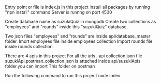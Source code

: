 Entry point or file is index.js in this project
Install all packages by running "npn install" command
Server is runnng on port 4500

Create database name as suzukiQuiz in mongodb
Create two collections as "employees" and "rounds" inside this "suzukiQuiz" database.

Two json files "employees" and "rounds" are inside api/database_master folder.
Imort employees file inside employees collection
Import rounds file inside rounds collection

There are 4 apis in this project
For all the urls , api collection json file suzukiApi.postman_collection.json is attached inside api/suzukiApis folder.you can import This folder on postman

Run the following command to run this project
node index